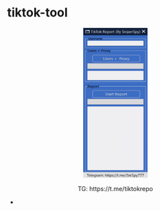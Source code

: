# tiktok-tool
<p align="center"><img src="logo.png" width="150px" height="350px" alt="insta logo"></p>
<div align="center">
TG:  https://t.me/tiktokrepo

-
